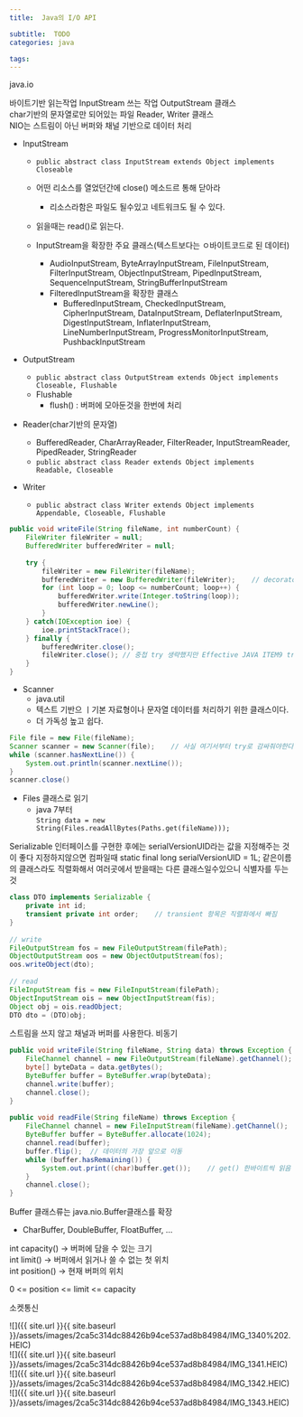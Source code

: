 ```yaml
---
title:  Java의 I/O API

subtitle:  TODO
categories: java

tags: 
---
```


  
  
java.io  
  
바이트기반 읽는작업 InputStream 쓰는 작업 OutputStream 클래스  
char기반의 문자열로만 되어있는 파일 Reader, Writer 클래스  
NIO는 스트림이 아닌 버퍼와 채널 기반으로 데이터 처리  
  
  
- InputStream  
	- `public abstract class InputStream extends Object implements Closeable`  
	- 어떤 리소스를 열었던간에 close() 메소드르 통해 닫아라  
		- 리소스라함은 파일도 될수있고 네트워크도 될 수 있다.  
	- 읽을때는 read()로 읽는다.  
	  
	- InputStream을 확장한 주요 클래스(텍스트보다는 ㅇ바이트코드로 된 데이터)  
		- AudioInputStream, ByteArrayInputStream, FileInputStream, FilterInputStream, ObjectInputStream, PipedInputStream, SequenceInputStream, StringBufferInputStream  
		- FilteredInputStream을 확장한 클래스  
			- BufferedInputStream, CheckedInputStream, CipherInputStream, DataInputStream, DeflaterInputStream, DigestInputStream, InflaterInputStream, LineNumberInputStream, ProgressMonitorInputStream, PushbackInputStream  
  
- OutputStream  
	- `public abstract class OutputStream extends Object implements Closeable, Flushable`  
	- Flushable  
		- flush() : 버퍼에 모아둔것을 한번에 처리  
  
  
  
- Reader(char기반의 문자열)  
	- BufferedReader, CharArrayReader, FilterReader, InputStreamReader, PipedReader, StringReader  
	- `public abstract class Reader extends Object implements Readable, Closeable`  
	  
- Writer  
	- `public abstract class Writer extends Object implements Appendable, Closeable, Flushable`  
  
  
```java  
public void writeFile(String fileName, int numberCount) {  
	FileWriter fileWriter = null;  
	BufferedWriter bufferedWriter = null;  
  
	try {  
		fileWriter = new FileWriter(fileName);  
		bufferedWriter = new BufferedWriter(fileWriter);	// decorator 패턴  
		for (int loop = 0; loop <= numberCount; loop++) {  
			bufferedWriter.write(Integer.toString(loop));  
			bufferedWriter.newLine();  
		}  
	} catch(IOException ioe) {  
		ioe.printStackTrace();  
	} finally {  
		bufferedWriter.close();  
		fileWriter.close();	// 중첩 try 생략했지만 Effective JAVA ITEM9 try-with-resource 사용  
	}  
}  
```  
  
  
- Scanner  
	- java.util  
	- 텍스트 기반으 ㅣ기본 자료형이나 문자열 데이터를 처리하기 위한 클래스이다.  
	- 더 가독성 높고 쉽다.  
  
```java  
File file = new File(fileName);  
Scanner scanner = new Scanner(file);	// 사실 여기서부터 try로 감싸줘야한다.  
while (scanner.hasNextLine()) {  
	System.out.println(scanner.nextLine());  
}  
scanner.close()  
```  
  
  
- Files 클래스로 읽기  
	- java 7부터  
`String data = new String(Files.readAllBytes(Paths.get(fileName)));`  
  
  
  
  
  
<Serializer>  
Serializable 인터페이스를 구현한 후에는 serialVersionUID라는 값을 지정해주는 것이 좋다  
지정하지않으면 컴파일때 static final long serialVersionUID = 1L;  
같은이름의 클래스라도 직렬화해서 여러곳에서 받을때는 다른 클래스일수있으니 식별자를 두는것  
  
```java  
class DTO implements Serializable {  
	private int id;  
	transient private int order;	// transient 항목은 직렬화에서 빠짐  
}  
  
// write  
FileOutputStream fos = new FileOutputStream(filePath);  
ObjectOutputStream oos = new ObjectOutputStream(fos);  
oos.writeObject(dto);  
  
// read  
FileInputStream fis = new FileInputStream(filePath);  
ObjectInputStream ois = new ObjectInputStream(fis);  
Object obj = ois.readObject;  
DTO dto = (DTO)obj;  
```  
  
  
  
<NIO>  
스트림을 쓰지 않고 채널과 버퍼를 사용한다. 비동기  
  
```java  
public void writeFile(String fileName, String data) throws Exception {  
	FileChannel channel = new FileOutputStream(fileName).getChannel();	// 스트림에서 채널  
	byte[] byteData = data.getBytes();  
	ByteBuffer buffer = ByteBuffer.wrap(byteData);  
	channel.write(buffer);  
	channel.close();  
}  
  
public void readFile(String fileName) throws Exception {  
	FileChannel channel = new FileInputStream(fileName).getChannel();	//스트림에서 채널  
	ByteBuffer buffer = ByteBuffer.allocate(1024);  
	channel.read(buffer);  
	buffer.flip();	// 데이터의 가장 앞으로 이동  
	while (buffer.hasRemaining()) {  
		System.out.print((char)buffer.get());	 // get() 한바이트씩 읽음  
	}  
	channel.close();  
}  
```  
  
Buffer 클래스류는 java.nio.Buffer클래스를 확장  
- CharBuffer, DoubleBuffer, FloatBuffer, …  
  
int capacity() -> 버퍼에 담을 수 있는 크기  
int limit() -> 버퍼에서 읽거나 쓸 수 없는 첫 위치  
int position() -> 현재 버퍼의 위치  
  
0 <= position <= limit <= capacity  
  
  
소켓통신  
  
![]({{ site.url }}{{ site.baseurl }}/assets/images/2ca5c314dc88426b94ce537ad8b84984/IMG_1340%202.HEIC)  
![]({{ site.url }}{{ site.baseurl }}/assets/images/2ca5c314dc88426b94ce537ad8b84984/IMG_1341.HEIC)  
![]({{ site.url }}{{ site.baseurl }}/assets/images/2ca5c314dc88426b94ce537ad8b84984/IMG_1342.HEIC)  
![]({{ site.url }}{{ site.baseurl }}/assets/images/2ca5c314dc88426b94ce537ad8b84984/IMG_1343.HEIC)  
